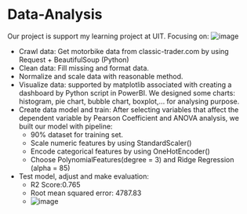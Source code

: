 # Data-Analysis
Our project is support my learning project at UIT.
Focusing on:
![image](https://github.com/boo283/Data-Analysis/assets/134665760/4ec94b3a-6869-4038-96f9-c678ffb4b74b)

- Crawl data: Get motorbike data from classic-trader.com by using Request + BeautifulSoup (Python)
- Clean data: Fill missing and format data.
- Normalize and scale data with reasonable method.
- Visualize data: supported by matplotlib associated with creating a dashboard by Python script in PowerBI. We designed some charts: histogram, pie chart, bubble chart, boxplot,... for analysing purpose.
- Create data model and train: After selecting variables that affect the dependent variable by Pearson Coefficient and ANOVA analysis, we built our model with pipeline:
    + 90% dataset for training set.
    + Scale numeric features by using StandardScaler()
    + Encode categorical features by using OneHotEncoder()
    + Choose PolynomialFeatures(degree = 3) and Ridge Regression (alpha = 85)
- Test model, adjust and make evaluation:
    + R2 Score:0.765
    + Root mean squared error: 4787.83
    + ![image](https://github.com/boo283/Data-Analysis/assets/134665760/24f31cd1-4f87-4b80-af0b-8c47b4dd80ce)


